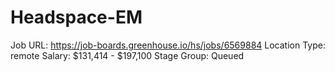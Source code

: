# Headspace-EM

Job URL: https://job-boards.greenhouse.io/hs/jobs/6569884
Location Type: remote
Salary: $131,414 - $197,100
Stage Group: Queued